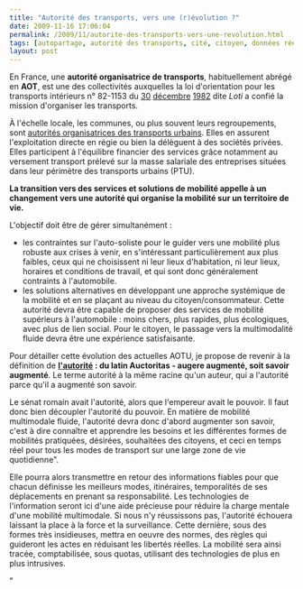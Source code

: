 ```yaml
---
title: "Autorité des transports, vers une (r)évolution ?"
date: 2009-11-16 17:06:04
permalink: /2009/11/autorite-des-transports-vers-une-revolution.html
tags: [autopartage, autorité des transports, cité, citoyen, données réelles, Infrastructure, internet, internet des objets, logistique, multimodes, partage de données, péage urbain, Plateforme d'idées, Précarité, qualité de l'air, roadpricing, Service de mobilité, TIC, Véhicule]
layout: post
---
```


<p>En France, une <strong>autorité organisatrice de transports</strong>, habituellement abrégé en <strong>AOT</strong>, est une des collectivités auxquelles la loi d'orientation pour les transports intérieurs n° 82-1153 du <a href="http://www.typepad.com/wiki/30_decembre" title="30 décembre">30</a> <a href="http://www.typepad.com/wiki/Decembre" title="Décembre">décembre</a> <a href="http://www.typepad.com/wiki/1982" title="1982">1982</a> dite <em>Loti</em> a confié la mission d'organiser les transports.</p> <p>À l'échelle locale, les communes, ou plus souvent leurs regroupements, sont <a href="http://www.typepad.com/wiki/Autorite_organisatrice_de_transport_urbain" title="Autorité organisatrice de transport urbain">autorités organisatrices des transports urbains</a>. Elles en assurent l'exploitation directe en régie ou bien la délèguent à des sociétés privées. Elles participent à l'équilibre financier des services grâce notamment au versement transport prélevé sur la masse salariale des entreprises situées dans leur périmètre des transports urbains (PTU).</p> <p><strong>La transition vers des services et solutions de mobilité appelle à un changement vers une autorité qui organise la mobilité sur un territoire de vie.</strong> </p> <p></p>   <!--more-->  <p>L'objectif doit être de gérer simultanément :</p> <ul> <li> <div>les contraintes sur l'auto-soliste pour le guider vers une mobilité plus robuste aux crises à venir, en s'intéressant particulièrement aux plus faibles, ceux qui ne choisissent ni leur lieux d'habitation, ni leur lieux, horaires et conditions de travail, et qui sont donc généralement contraints à l'automobile.</div> <li> <div>les solutions alternatives en développant une approche systémique de la mobilité et en se plaçant au niveau du citoyen/consommateur. Cette autorité devra être capable de proposer des services de mobilité supérieurs à l'automobile : moins chers, plus rapides, plus écologiques, avec plus de lien social. Pour le citoyen, le passage vers la multimodalité fluide devra être une expérience satisfaisante. </div></li> </li> </ul> <span> <p>Pour détailler cette évolution des actuelles AOTU, je propose de revenir à la définition de <strong><a href="http://www.publicsenat.fr/vod/conversation-d-avenirs/l-autorite/56583" title="émission conversation d'avenir">l'autorité</a> : du latin Auctoritas - augere augmenté, soit savoir augmenté</strong>. Le terme autorité à la même racine qu'un auteur, qui a l'autorité parce qu'il a augmenté son savoir.</p> <p>Le sénat romain avait l'autorité, alors que l'empereur avait le pouvoir. Il faut donc bien découpler l'autorité du pouvoir. En matière de mobilité multimodale fluide, l'autorité devra donc d'abord augmenter son savoir, c'est à dire connaître et apprendre les besoins et les différentes formes de mobilités pratiquées, désirées, souhaitées des citoyens, et ceci en temps réel pour tous les modes de transport sur une large zone de vie quotidienne".</p> <p>Elle pourra alors transmettre en retour des informations fiables pour que chacun définisse les meilleurs modes, itinéraires, temporalités de ses déplacements en prenant sa responsabilité. Les technologies de l'information seront ici d'une aide précieuse pour réduire la charge mentale d'une mobilité multimodale. Si nous n'y réussissons pas, l'autorité échouera laissant la place à la force et la surveillance. Cette dernière, sous des formes très insidieuses, mettra en oeuvre des normes, des règles qui guideront les actes en réduisant les libertés réelles. La mobilité sera ainsi tracée, comptabilisée, sous quotas, utilisant des technologies de plus en plus intrusives. <br /></p></span>"
